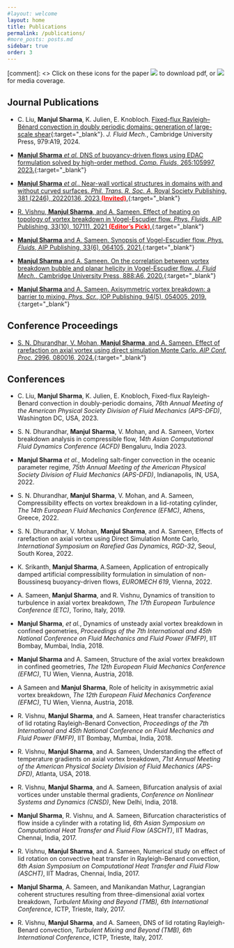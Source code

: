 ```yaml
---
#layout: welcome
layout: home
title: Publications
permalink: /publications/
#more_posts: posts.md
sidebar: true
order: 3
---
```


[comment]: <> Click on these icons for the paper <img src="images/file-cloud-download.png"> to download pdf, or <img src="images/media.png"> for media coverage.
## Journal Publications

* C. Liu, **Manjul Sharma**, K. Julien, E. Knobloch. [Fixed-flux Rayleigh–Bénard convection in doubly periodic domains: generation of large-scale shear](https://doi.org/10.1017/jfm.2023.1057){:target="_blank"}. *J. Fluid Mech.*, Cambridge University Press, 979:A19, 2024.

* [**Manjul Sharma** *et al.* DNS of buoyancy-driven flows using EDAC formulation solved by high-order method. *Comp. Fluids*, 265:105997, 2023.](https://doi.org/10.1016/j.compfluid.2023.105997){:target="_blank"}

* [**Manjul Sharma** *et al.*. Near-wall vortical structures in domains with and without curved surfaces. *Phil. Trans. R. Soc. A*, Royal Society Publishing, 381 (2246), 20220136, 2023 <span style="color: red">**(Invited)**</span>.](https://doi.org/10.1098/rsta.2022.0136){:target="_blank"}

* [R. Vishnu, **Manjul Sharma**, and A. Sameen. Effect of heating on topology of vortex breakdown in Vogel-Escudier flow. *Phys. Fluids*, AIP Publishing, 33(10), 107111, 2021 <span style="color: red">**(Editor’s Pick)**</span>.](https://doi.org/10.1063/5.0065134){:target="_blank"}
* [**Manjul Sharma** and A. Sameen. Synopsis of Vogel-Escudier flow. *Phys. Fluids*, AIP Publishing, 33(6), 064105, 2021.](https://doi.org/10.1063/5.0053847){:target="_blank"}

* [**Manjul Sharma** and A. Sameen. On the correlation between vortex breakdown bubble and planar helicity in Vogel-Escudier flow. *J. Fluid Mech.*, Cambridge University Press, 888:A6, 2020.](https://doi.org/10.1017/jfm.2020.43){:target="_blank"}

* [**Manjul Sharma** and A. Sameen. Axisymmetric vortex breakdown: a barrier to mixing. *Phys. Scr.*, IOP Publishing, 94(5), 054005, 2019.](https://doi.org/10.1088/1402-4896/ab0097){:target="_blank"}

## Conference Proceedings

* [S. N. Dhurandhar, V. Mohan, **Manjul Sharma**, and A. Sameen. Effect of rarefaction on axial vortex using direct simulation
Monte Carlo. *AIP Conf. Proc.* 2996, 080016, 2024.](https://doi.org/10.1063/5.0187617){:target="_blank"}

## Conferences

* C. Liu, **Manjul Sharma**, K. Julien, E. Knobloch, Fixed-flux Rayleigh-Benard convection in doubly-periodic domains, *76th Annual Meeting of the American Physical Society Division of Fluid Mechanics (APS-DFD)*, Washington DC, USA, 2023.

* S. N. Dhurandhar, **Manjul Sharma**, V. Mohan, and A. Sameen, Vortex breakdown analysis in compressible flow, *14th Asian Computational Fluid Dynamics Conference (ACFD)* Bengaluru, India	2023.

* **Manjul Sharma** *et al.*, Modeling salt-finger convection in the oceanic parameter regime, *75th Annual Meeting of the American Physical Society Division of Fluid Mechanics (APS-DFD)*, Indianapolis, IN, USA, 2022.

* S. N. Dhurandhar, **Manjul Sharma**, V. Mohan, and A. Sameen, Compressibility effects on vortex breakdown in a lid-rotating cylinder, *The 14th European Fluid Mechanics Conference (EFMC)*, Athens, Greece, 2022.

* S. N. Dhurandhar, V. Mohan, **Manjul Sharma**, and A. Sameen, Effects of rarefaction on axial vortex using Direct Simulation Monte Carlo, *International Symposium on Rarefied Gas Dynamics, RGD-32*, Seoul, South Korea, 2022.

* K. Srikanth, **Manjul Sharma**, A.Sameen, Application of entropically damped artificial compressibility formulation in simulation of non-Boussinesq buoyancy-driven flows, *EUROMECH 619*, Vienna, 2022.

* A. Sameen, **Manjul Sharma**, and R. Vishnu, Dynamics of transition to turbulence in axial vortex breakdown, *The 17th European Turbulence Conference (ETC)*, Torino, Italy, 2019.

* **Manjul Sharma**, *et al.*, Dynamics of unsteady axial vortex breakdown in confined geometries, *Proceedings of the 7th International and 45th National Conference on Fluid Mechanics and Fluid Power (FMFP)*, IIT Bombay, Mumbai, India, 2018.

* **Manjul Sharma** and A. Sameen, Structure of the axial vortex breakdown in confined geometries, *The 12th European Fluid Mechanics Conference (EFMC)*, TU Wien, Vienna, Austria, 2018.

* A Sameen and **Manjul Sharma**, Role of helicity in axisymmetric axial vortex breakdown, *The 12th European Fluid Mechanics Conference (EFMC)*, TU Wien, Vienna, Austria, 2018.

* R. Vishnu, **Manjul Sharma**, and A. Sameen, Heat transfer characteristics of lid rotating Rayleigh-Benard Convection, *Proceedings of the 7th International and 45th National Conference on Fluid Mechanics and Fluid Power (FMFP)*, IIT Bombay, Mumbai, India, 2018.

* R. Vishnu, **Manjul Sharma**, and A. Sameen, Understanding the effect of temperature gradients on axial vortex breakdown, *71st Annual Meeting of the American Physical Society Division of Fluid Mechanics (APS-DFD)*, Atlanta, USA, 2018.

* R. Vishnu, **Manjul Sharma**, and A. Sameen, Bifurcation analysis of axial vortices under unstable thermal gradients, *Conference on Nonlinear Systems and Dynamics (CNSD)*, New Delhi, India, 2018.

* **Manjul Sharma**, R. Vishnu, and A. Sameen, Bifurcation characteristics of flow inside a cylinder with a rotating lid, *6th Asian Symposium on Computational Heat Transfer and Fluid Flow (ASCHT)*, IIT Madras, Chennai, India, 2017.

* R. Vishnu, **Manjul Sharma**, and A. Sameen, Numerical study on effect of lid rotation on convective heat transfer in Rayleigh-Benard convection, *6th Asian Symposium on Computational Heat Transfer and Fluid Flow (ASCHT)*, IIT Madras, Chennai, India, 2017.

* **Manjul Sharma**, A. Sameen, and Manikandan Mathur, Lagrangian coherent structures resulting from three-dimensional axial vortex breakdown, *Turbulent Mixing and Beyond (TMB), 6th International Conference*, ICTP, Trieste, Italy, 2017.

* R. Vishnu, **Manjul Sharma**, and A. Sameen, DNS of lid rotating Rayleigh-Benard convection, *Turbulent Mixing and Beyond (TMB), 6th International Conference*, ICTP, Trieste, Italy, 2017.
